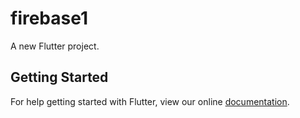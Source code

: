 # firebase1

A new Flutter project.

## Getting Started

For help getting started with Flutter, view our online
[documentation](https://flutter.io/).
